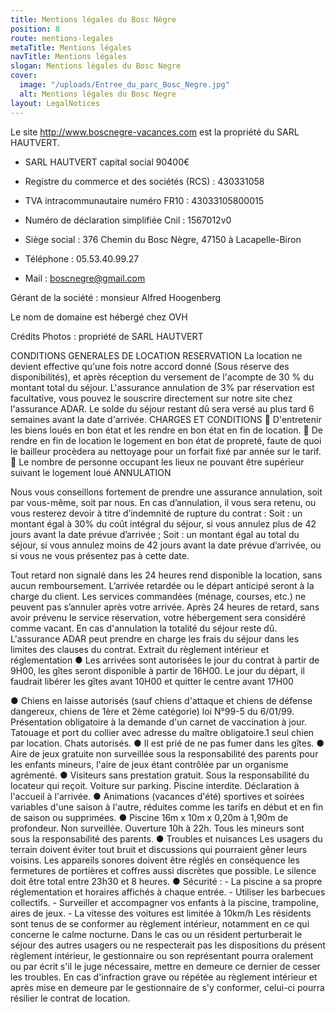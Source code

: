 ```yaml
---
title: Mentions légales du Bosc Nègre
position: 8
route: mentions-legales
metaTitle: Mentions légales
navTitle: Mentions légales
slogan: Mentions légales du Bosc Negre
cover:
  image: "/uploads/Entree_du_parc_Bosc_Negre.jpg"
  alt: Mentions légales du Bosc Negre
layout: LegalNotices
---
```


Le site http://www.boscnegre-vacances.com est la propriété du SARL HAUTVERT.

- SARL HAUTVERT capital social 90400€

- Registre du commerce et des sociétés (RCS) : 430331058

- TVA intracommunautaire numéro FR10 : 43033105800015

- Numéro de déclaration simplifiée Cnil : 1567012v0

- Siège social : 376 Chemin du Bosc Nègre, 47150 à Lacapelle-Biron

- Téléphone : 05.53.40.99.27

- Mail : boscnegre@gmail.com

Gérant de la société : monsieur Alfred Hoogenberg

Le nom de domaine est hébergé chez OVH

Crédits Photos : propriété de SARL HAUTVERT

CONDITIONS GENERALES DE LOCATION RESERVATION
La location ne devient effective qu'une fois notre accord donné (Sous réserve des disponibilités), et après réception du versement de l'acompte de 30 % du montant total du séjour. L'assurance annulation de 3% par réservation est facultative, vous pouvez le souscrire directement sur notre site chez l'assurance ADAR. Le solde du séjour restant dû sera versé au plus tard 6 semaines avant la date d'arrivée.
CHARGES ET CONDITIONS
 D'entretenir les biens loués en bon état et les rendre en bon état en fin de location.
 De rendre en fin de location le logement en bon état de propreté, faute de quoi le bailleur procèdera au nettoyage pour un forfait fixé par année sur le tarif.
 Le nombre de personne occupant les lieux ne pouvant être supérieur suivant le logement loué
ANNULATION

Nous vous conseillons fortement de prendre une assurance annulation, soit par vous-même, soit par nous.
En cas d’annulation, il vous sera retenu, ou vous resterez devoir à titre d’indemnité de rupture du contrat :
Soit : un montant égal à 30% du coût intégral du séjour, si vous annulez plus de 42 jours avant la date prévue d’arrivée ;
Soit : un montant égal au total du séjour, si vous annulez moins de 42 jours avant la date prévue d’arrivée, ou si vous ne vous présentez pas à cette date.

Tout retard non signalé dans les 24 heures rend disponible la location, sans aucun remboursement. L’arrivée retardée ou le départ anticipé seront à la charge du client. Les services commandées (ménage, courses, etc.) ne peuvent pas s’annuler après votre arrivée.
Après 24 heures de retard, sans avoir prévenu le service réservation, votre hébergement sera considéré comme vacant.
En cas d'annulation la totalité du séjour reste dû. L'assurance ADAR peut prendre en charge les frais du séjour dans les limites des clauses du contrat.
Extrait du règlement intérieur et réglementation
● Les arrivées sont autorisées le jour du contrat à partir de 9H00, les gîtes seront disponible à partir de 16H00.
Le jour du départ, il faudrait libérer les gîtes avant 10H00 et quitter le centre avant 17H00

● Chiens en laisse autorisés (sauf chiens d'attaque et chiens de défense dangereux, chiens de 1ère et 2ème catégorie) loi N°99-5 du 6/01/99. Présentation obligatoire à la demande d'un carnet de vaccination à jour. Tatouage
et port du collier avec adresse du maître obligatoire.1 seul chien par location. Chats autorisés.
● Il est prié de ne pas fumer dans les gîtes.
● Aire de jeux gratuite non surveillée sous la responsabilité des parents pour les enfants mineurs, l'aire de jeux étant contrôlée par un organisme agrémenté.
● Visiteurs sans prestation gratuit. Sous la responsabilité du locateur qui reçoit. Voiture sur parking. Piscine interdite. Déclaration à l'accueil à l'arrivée.
● Animations (vacances d'été) sportives et soirées variables d'une saison à l'autre, réduites comme les tarifs en début et en fin de saison ou supprimées.
● Piscine 16m x 10m x 0,20m à 1,90m de profondeur. Non surveillée. Ouverture 10h à 22h. Tous les mineurs sont sous la responsabilité des parents.
● Troubles et nuisances
Les usagers du terrain doivent éviter tout bruit et discussions qui pourraient gêner leurs voisins.
Les appareils sonores doivent être réglés en conséquence les fermetures de portières et coffres aussi discrètes que possible. Le silence doit être total entre 23h30 et 8 heures.
● Sécurité : - La piscine a sa propre réglementation et horaires affichés à chaque entrée. - Utiliser les barbecues collectifs. - Surveiller et accompagner vos enfants à la piscine, trampoline, aires de jeux. - La vitesse des voitures est limitée à 10km/h
Les résidents sont tenus de se conformer au règlement intérieur, notamment en ce qui concerne le calme nocturne. Dans le cas ou un résident perturberait le séjour des autres usagers ou ne respecterait pas les dispositions du présent règlement intérieur, le gestionnaire ou son représentant pourra oralement ou par écrit s'il le juge nécessaire, mettre en demeure ce dernier de cesser les troubles. En cas d'infraction grave ou répétée au règlement intérieur et après mise en demeure par le gestionnaire de s'y conformer, celui-ci pourra résilier le contrat de location.
